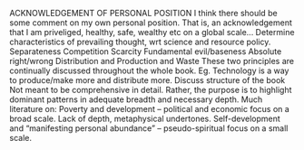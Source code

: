 ACKNOWLEDGEMENT OF PERSONAL POSITION I think there should be some comment on my own personal position. That is, an acknowledgement that I am priveliged, healthy, safe, wealthy etc on a global scale...  Determine characteristics of prevailing thought, wrt science and resource policy. Separateness Competition Scarcity Fundamental evil/baseness Absolute right/wrong  Distribution and Production and Waste These two principles are continually discussed throughout the whole book. Eg. Technology is a way to produce/make more and distribute more.  Discuss structure of the book  Not meant to be comprehensive in detail. Rather, the purpose is to highlight dominant patterns in adequate breadth and necessary depth.  Much literature on: Poverty and development – political and economic focus on a broad scale. Lack of depth, metaphysical undertones. Self-development and “manifesting personal abundance” – pseudo-spiritual focus on a small scale. 